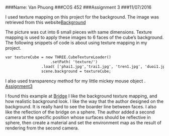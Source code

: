###Name: Van Phuong
###COS 452
###Assignment 3
###11/07/2016I used texture mapping on this project for the background. The image was retrieved from this website[Background](http://cdn.allwallpaper.in/wallpapers/1920x1509/15794/3d-abstract-artwork-design-tunnels-1920x1509-wallpaper.jpg)The picture was cut into 6 small pieces with same dimensions. Texture mapping is used to apply these images to 6 faces of the cube’s background.The following snippets of code is about using texture mapping in my project. ```htmlvar textureCube = new THREE.CubeTextureLoader()					.setPath( 'texture/')				.load( ['phai1.jpg','trai1.jpg', 'tren1.jpg', 'duoi1.jpg', 'truoc1.jpg', 'duoi1.jpg' ] );				scene.background = textureCube;```
I also used transparency method for my little mickey mouse object .
[Assignment3](https://www.youtube.com/watch?v=OtYvr-8O9Dk)I found this example at [Bridge]( https://threejs.org/examples/#webgl_materials_envmaps)I like the background texture mapping, and how realistic background look. I like the way that the author designed on the background. It is really hard to see the boarder line between faces. I also like the reflection of the bridge on a sphere. The author added a second camera at the specific position whose surfaces should be reflective in sphere, then create a material and set the environment map as the result of rendering from the second camera. 